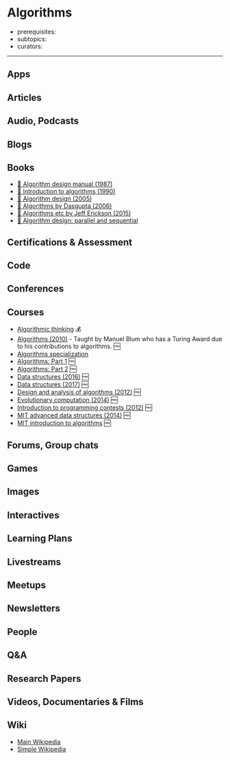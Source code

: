 # Algorithms

- prerequisites:
- subtopics:
- curators:

------

## Apps

## Articles

## Audio, Podcasts

## Blogs

## Books

- [📖 Algorithm design manual (1987)](https://edisciplinas.usp.br/pluginfile.php/1995283/mod_resource/content/1/Skiena.-.TheAlgorithmDesignManual.pdf)
- [📕 Introduction to algorithms (1990)](http://www.goodreads.com/book/show/108986.Introduction_to_Algorithms)
- [📕 Algorithm design (2005)](http://www.goodreads.com/book/show/145055.Algorithm_Design)
- [📖 Algorithms by Dasgupta (2006)](http://algorithmics.lsi.upc.edu/docs/Dasgupta-Papadimitriou-Vazirani.pdf)
- [📖 Algorithms etc by Jeff Erickson (2015)](http://jeffe.cs.illinois.edu/teaching/algorithms/)
- [📖 Algorithm design: parallel and sequential](http://www.parallel-algorithms-book.com/)

## Certifications & Assessment

## Code

## Conferences

## Courses

- [Algorithmic thinking](https://www.coursera.org/learn/algorithmic-thinking-1) 💰
- [Algorithms (2010)](http://www.cs.cmu.edu/afs/cs/academic/class/15451-f10/www/) - Taught by Manuel Blum who has a Turing Award due to his contributions to algorithms. 🆓
- [Algorithms specialization](https://www.coursera.org/specializations/algorithms)
- [Algorithms: Part 1](https://www.coursera.org/learn/algorithms-part1/home/welcome) 🆓
- [Algorithms: Part 2](https://www.coursera.org/learn/algorithms-part2) 🆓
- [Data structures (2016)](http://datastructur.es/sp16/) 🆓
- [Data structures (2017)](http://datastructur.es/sp17/) 🆓
- [Design and analysis of algorithms (2012)](https://ocw.mit.edu/courses/electrical-engineering-and-computer-science/6-046j-design-and-analysis-of-algorithms-spring-2012/) 🆓
- [Evolutionary computation (2014)](https://courses2.cit.cornell.edu/cs5724/) 🆓
- [Introduction to programming contests (2012)](http://web.stanford.edu/class/cs97si/) 🆓
- [MIT advanced data structures (2014)](http://courses.csail.mit.edu/6.851/spring14/index.html) 🆓
- [MIT introduction to algorithms](https://ocw.mit.edu/courses/electrical-engineering-and-computer-science/6-006-introduction-to-algorithms-fall-2011/lecture-videos/) 🆓

## Forums, Group chats

## Games

## Images

## Interactives

## Learning Plans

## Livestreams

## Meetups

## Newsletters

## People

## Q&A

## Research Papers

## Videos, Documentaries & Films

## Wiki

- [Main Wikipedia](https://en.wikipedia.org/wiki/Algorithm)
- [Simple Wikipedia](https://simple.wikipedia.org/wiki/Algorithm)
